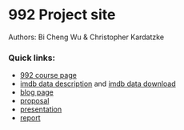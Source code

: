 # 992 Project site

Authors: Bi Cheng Wu & Christopher Kardatzke

### Quick links:

 - [992 course page](http://pages.stat.wisc.edu/~karlrohe/992/index.html)
 - [imdb data description](https://www.imdb.com/interfaces/) and [imdb data download](https://datasets.imdbws.com/)
 - [blog page](https://bwu62.github.io/992Project/)
 - [proposal](https://bwu62.github.io/992Project/proposal)
 - [presentation](https://bwu62.github.io/992Project/presentation.pdf)
 - [report](https://bwu62.github.io/992Project/report)
